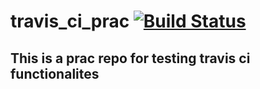 # travis_ci_prac [![Build Status](https://travis-ci.org/ShuaiWangGit/travis_ci_prac.svg?branch=master)](https://travis-ci.org/ShuaiWangGit/travis_ci_prac)

## This is a prac repo for testing travis ci functionalites
